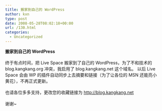 ```yaml
---
title: 搬家到自己的 WordPress
author: kxn
type: post
date: 2008-05-28T08:02:18+00:00
url: /130.html
categories:
  - Uncategorized
---
```


<b id="d6bw0">搬家到自己的 WordPress </b><br id="d6bw1" /><br id="d6bw2" />终于有点时间，把 Live Space 搬家到了自己的 WordPress，为了不和技术的 blog.kangkang.org 冲突，我启用了 blog.kangkang.net 这个域名。 以后 Live Space 会由 WP 的插件自动同步上去摘要和链接（为了让各位的 MSN 还能亮小黄花），不再正式更新。<br id="zjhb0" /><br id="zjhb1" />也请各位多多支持，更改您的收藏链接为 http://blog.kangkang.net<br id="fjjm0" /><br id="fjjm1" />谢谢~<br id="d6bw3" /><br id="fet40" />

